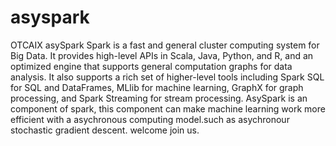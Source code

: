 # asyspark
OTCAIX asySpark
Spark is a fast and general cluster computing system for Big Data. It provides high-level APIs in Scala, Java, Python, and R, and an optimized engine that supports general computation graphs for data analysis. It also supports a rich set of higher-level tools including Spark SQL for SQL and DataFrames, MLlib for machine learning, GraphX for graph processing, and Spark Streaming for stream processing.
AsySpark is an component of spark, this component can make machine learning work more efficient with a asychronous computing model.such as asychronour stochastic gradient descent. welcome join us.
